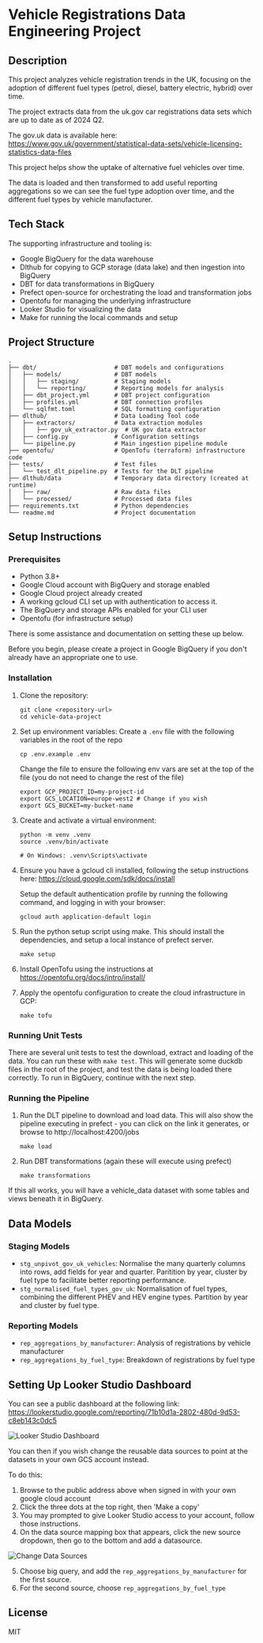 # Vehicle Registrations Data Engineering Project

## Description

This project analyzes vehicle registration trends in the UK, focusing on the adoption of different fuel types (petrol, diesel, battery electric, hybrid) over time.

The project extracts data from the uk.gov car registrations data sets which are up to date as of 2024 Q2. 

The gov.uk data is available here: https://www.gov.uk/government/statistical-data-sets/vehicle-licensing-statistics-data-files

This project helps show the uptake of alternative fuel vehicles over time. 

The data is loaded and then transformed to add useful reporting aggregations so we can see the fuel type adoption over time, and the different fuel types by vehicle manufacturer.



## Tech Stack

The supporting infrastructure and tooling is:

- Google BigQuery for the data warehouse
- Dlthub for copying to GCP storage (data lake) and then ingestion into BigQuery
- DBT for data transformations in BigQuery
- Prefect open-source for orchestrating the load and transformation jobs
- Opentofu for managing the underlying infrastructure
- Looker Studio for visualizing the data
- Make for running the local commands and setup

## Project Structure

```
.
├── dbt/                      # DBT models and configurations
│   ├── models/               # DBT models
│   │   ├── staging/          # Staging models
│   │   └── reporting/        # Reporting models for analysis
│   ├── dbt_project.yml       # DBT project configuration
│   ├── profiles.yml          # DBT connection profiles
│   └── sqlfmt.toml           # SQL formatting configuration
├── dlthub/                   # Data Loading Tool code
│   ├── extractors/           # Data extraction modules
│   │   ├── gov_uk_extractor.py  # UK gov data extractor
│   ├── config.py             # Configuration settings
│   └── pipeline.py           # Main ingestion pipeline module
├── opentofu/                 # OpenTofu (terraform) infrastructure code
├── tests/                    # Test files
│   └── test_dlt_pipeline.py  # Tests for the DLT pipeline
├── dlthub/data               # Temporary data directory (created at runtime)
│   ├── raw/                  # Raw data files
│   └── processed/            # Processed data files
├── requirements.txt          # Python dependencies
└── readme.md                 # Project documentation
```

## Setup Instructions

### Prerequisites

- Python 3.8+
- Google Cloud account with BigQuery and storage enabled
- Google Cloud project already created
- A working gcloud CLI set up with authentication to access it.
- The BigQuery and storage APIs enabled for your CLI user
- Opentofu (for infrastructure setup) 

There is some assistance and documentation on setting these up below. 

Before you begin, please create a project in Google BigQuery if you don't already have an appropriate one to use.

### Installation

1. Clone the repository:
   ```
   git clone <repository-url>
   cd vehicle-data-project
   ```

2. Set up environment variables:
   Create a `.env` file with the following variables in the root of the repo
   
   ```
   cp .env.example .env
   ```
   Change the file to ensure the following env vars are set at the top of the file 
   (you do not need to change the rest of the file)

   ```
   export GCP_PROJECT_ID=my-project-id
   export GCS_LOCATION=europe-west2 # Change if you wish
   export GCS_BUCKET=my-bucket-name
   ```

3. Create and activate a virtual environment:
   ```
   python -m venv .venv
   source .venv/bin/activate  
   
   # On Windows: .venv\Scripts\activate
   ```

4. Ensure you have a gcloud cli installed, following the setup instructions here:
   https://cloud.google.com/sdk/docs/install 

   Setup the default authentication profile by running the following command, and logging in with your browser:
   ```
   gcloud auth application-default login 
   ```

5. Run the python setup script using make. This should install the dependencies, and 
   setup a local instance of prefect server.
   ```
   make setup
   ```

6. Install OpenTofu using the instructions at https://opentofu.org/docs/intro/install/

7. Apply the opentofu configuration to create the cloud infrastructure in GCP:

   ```
   make tofu
   ```

### Running Unit Tests

There are several unit tests to test the download, extract and loading of the data.
You can run these with `make test`. This will generate some duckdb files in the root of the project, and test the data is being loaded there correctly.
To run in BigQuery, continue with the next step.


### Running the Pipeline

1. Run the DLT pipeline to download and load data. This will also show the pipeline executing in prefect - you can click on the link it generates, or browse to http://localhost:4200/jobs
   ```
   make load
   ```

3. Run DBT transformations (again these will execute using prefect)
   ```
   make transformations
   ```

If this all works, you will have a vehicle_data dataset with some tables and views beneath it in BigQuery.

## Data Models

### Staging Models 
- `stg_unpivot_gov_uk_vehicles`: Normalise the many quarterly columns into rows, add fields for year and quarter. Paritition by year, cluster by fuel type to facilitate better reporting performance.
- `stg_normalised_fuel_types_gov_uk`: Normalisation of fuel types, combining the different PHEV and HEV engine types. Partition by year and cluster by fuel type.

### Reporting Models
- `rep_aggregations_by_manufacturer`: Analysis of registrations by vehicle manufacturer
- `rep_aggregations_by_fuel_type`: Breakdown of registrations by fuel type

## Setting Up Looker Studio Dashboard

You can see a public dashboard at the following link:
https://lookerstudio.google.com/reporting/71b10d1a-2802-480d-9d53-c8eb143c0dc5

![Looker Studio Dashboard](./images/looker-dashboard.png)


You can then if you wish change the reusable data sources to point at the datasets in your own
GCS account instead. 

To do this:

1. Browse to the public address above when signed in with your own google cloud account
2. Click the three dots at the top right, then 'Make a copy'
3. You may prompted to give Looker Studio access to your account, follow those instructions.
4. On the data source mapping box that appears, click the new source dropdown, then go to the bottom and add a datasource.

![Change Data Sources](./images/change-data-sources.png)

5. Choose big query, and add the `rep_aggregations_by_manufacturer` for the first source.
6. For the second source, choose `rep_aggregations_by_fuel_type` 


## License

MIT


